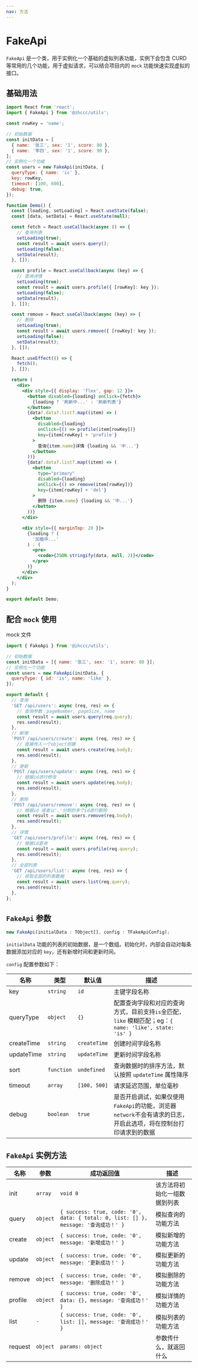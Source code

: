 ```yaml
---
nav: 方法
---
```


# FakeApi

`FakeApi` 是一个类，用于实例化一个基础的虚拟列表功能，实例下会包含 CURD 等常用的几个功能，用于虚拟请求，可以结合项目内的 `mock` 功能快速实现虚拟的接口。

## 基础用法

```jsx
import React from 'react';
import { FakeApi } from '@ihccc/utils';

const rowKey = 'name';

// 初始数据
const initData = [
  { name: '张三', sex: '1', score: 80 },
  { name: '李四', sex: '1', score: 90 },
];
// 实例化一个功能
const users = new FakeApi(initData, {
  queryType: { name: 'is' },
  key: rowKey,
  timeout: [100, 600],
  debug: true,
});

function Demo() {
  const [loading, setLoading] = React.useState(false);
  const [data, setData] = React.useState(null);

  const fetch = React.useCallback(async () => {
    // 查询列表
    setLoading(true);
    const result = await users.query();
    setLoading(false);
    setData(result);
  }, []);

  const profile = React.useCallback(async (key) => {
    // 查询详情
    setLoading(true);
    const result = await users.profile({ [rowKey]: key });
    setLoading(false);
    setData(result);
  }, []);

  const remove = React.useCallback(async (key) => {
    // 删除
    setLoading(true);
    const result = await users.remove({ [rowKey]: key });
    setLoading(false);
    setData(result);
  }, []);

  React.useEffect(() => {
    fetch();
  }, []);

  return (
    <div>
      <div style={{ display: 'flex', gap: 12 }}>
        <button disabled={loading} onClick={fetch}>
          {loading ? '刷新中...' : '刷新列表'}
        </button>
        {data?.data?.list?.map((item) => (
          <button
            disabled={loading}
            onClick={() => profile(item[rowKey])}
            key={item[rowKey] + 'profile'}
          >
            查询{item.name}详情 {loading && '中...'}
          </button>
        ))}
        {data?.data?.list?.map((item) => (
          <button
            type="primary"
            disabled={loading}
            onClick={() => remove(item[rowKey])}
            key={item[rowKey] + 'del'}
          >
            删除 {item.name} {loading && '中...'}
          </button>
        ))}
      </div>

      <div style={{ marginTop: 20 }}>
        {loading ? (
          '加载中...'
        ) : (
          <pre>
            <code>{JSON.stringify(data, null, 2)}</code>
          </pre>
        )}
      </div>
    </div>
  );
}

export default Demo;
```

## 配合 `mock` 使用

mock 文件

```js
import { FakeApi } from '@ihccc/utils';

// 初始数据
const initData = [{ name: '张三', sex: '1', score: 80 }];
// 实例化一个功能
const users = new FakeApi(initData, {
  queryType: { id: 'is', name: 'like' },
});

export default {
  // 查询
  'GET /api/users': async (req, res) => {
    // 查询参数：pageNumber, pageSize, name
    const result = await users.query(req.query);
    res.send(result);
  },
  // 新增
  'POST /api/users/create': async (req, res) => {
    // 直接传入一个object创建
    const result = await users.create(req.body);
    res.send(result);
  },
  // 更新
  'POST /api/users/update': async (req, res) => {
    // 根据id进行修改
    const result = await users.update(req.body);
    res.send(result);
  },
  // 删除
  'POST /api/users/remove': async (req, res) => {
    // 根据id 或者以','分割的多个id进行删除
    const result = await users.remove(req.body);
    res.send(result);
  },
  // 详情
  'GET /api/users/profile': async (req, res) => {
    // 根据id查询
    const result = await users.profile(req.query);
    res.send(result);
  },
  // 全部列表
  'GET /api/users/list': async (req, res) => {
    // 获取全部的列表数据
    const result = await users.list(req.query);
    res.send(result);
  },
};
```

## `FakeApi` 参数

```ts
new FakeApi(initialData : TObject[], config : TFakeApiConfig);
```

`initialData` 功能的列表的初始数据，是一个数组。初始化时，内部会自动对每条数据添加对应的 `key`，还有新增时间和更新时间。

`config` 配置参数如下：

| 名称       | 类型       | 默认值       | 描述                                                                                                              |
| ---------- | ---------- | ------------ | ----------------------------------------------------------------------------------------------------------------- |
| key        | `string`   | `id`         | 主键字段名称                                                                                                      |
| queryType  | `object`   | `{}`         | 配置查询字段和对应的查询方式，目前支持`is`全匹配，`like` 模糊匹配；eg：`{ name: 'like', state: 'is' }`            |
| createTime | `string`   | `createTime` | 创建时间字段名称                                                                                                  |
| updateTime | `string`   | `updateTime` | 更新时间字段名称                                                                                                  |
| sort       | `function` | `undefined`  | 查询数据时的排序方法，默认按照 `updateTime` 属性降序                                                              |
| timeout    | `array`    | `[100, 500]` | 请求延迟范围，单位毫秒                                                                                            |
| debug      | `boolean`  | `true`       | 是否开启调试，如果仅使用`FakeApi`的功能，浏览器 `network`不会有请求的日志，开启此选项，将在控制台打印请求到的数据 |

## `FakeApi` 实例方法

| 名称    | 参数     | 成功返回值                                                                          | 描述                         |
| ------- | -------- | ----------------------------------------------------------------------------------- | ---------------------------- |
| init    | `array`  | `void 0`                                                                            | 该方法将初始化一组数据到列表 |
| query   | `object` | `{ success: true, code: '0', data: { total: 0, list: [] }, message: '查询成功！' }` | 模拟查询的功能方法           |
| create  | `object` | `{ success: true, code: '0', message: '新增成功！' }`                               | 模拟新增的功能方法           |
| update  | `object` | `{ success: true, code: '0', message: '更新成功！' }`                               | 模拟更新的功能方法           |
| remove  | `object` | `{ success: true, code: '0', message: '删除成功！' }`                               | 模拟删除的功能方法           |
| profile | `object` | `{ success: true, code: '0', data: {}, message: '查询成功！' }`                     | 模拟详情的功能方法           |
| list    | `-`      | `{ success: true, code: '0', list: [], message: '查询成功！' }`                     | 模拟列表的功能方法           |
| request | `object` | `params: object`                                                                    | 参数传什么，就返回什么       |
